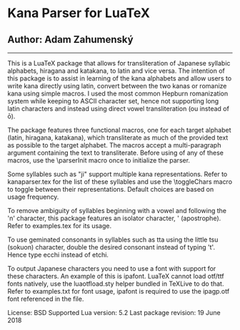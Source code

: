 # Kana Parser for LuaTeX

## Author: Adam Zahumenský
-----------------------------

This is a LuaTeX package that allows for transliteration of Japanese syllabic alphabets, hiragana and katakana, to latin and vice versa.
The intention of this package is to assist in learning of the kana alphabets and allow users to write kana directly using latin, convert between the two kanas or romanize kana using simple macros.
I used the most common Hepburn romanization system while keeping to ASCII character set, hence not supporting long latin characters and instead using direct vowel transliteration (ou instead of ō).

The package features three functional macros, one for each target alphabet (latin, hiragana, katakana), which transliterate as much of the provided text as possible to the target alphabet.
The macros accept a multi-paragraph argument containing the text to transliterate.
Before using of any of these macros, use the \parserInit macro once to initialize the parser.

Some syllables such as "ji" support multiple kana representations. Refer to kanaparser.tex for the list of these syllables and use the \toggleChars macro to toggle between their representations.
Default choices are based on usage frequency.

To remove ambiguity of syllables beginning with a vowel and following the 'n' character, this package features an isolator character, ' (apostrophe). Refer to examples.tex for its usage.

To use geminated consonants in syllables such as tta using the little tsu (sokuon) character, double the desired consonant instead of typing 't'. Hence type ecchi instead of etchi.

To output Japanese characters you need to use a font with support for these characters. An example of this is ipafont.
LuaTeX cannot load otf/ttf fonts natively, use the luaotfload.sty helper bundled in TeXLive to do that.
Refer to examples.txt for font usage, ipafont is required to use the ipagp.otf font referenced in the file.

License: BSD
Supported Lua version: 5.2
Last package revision: 19 June 2018